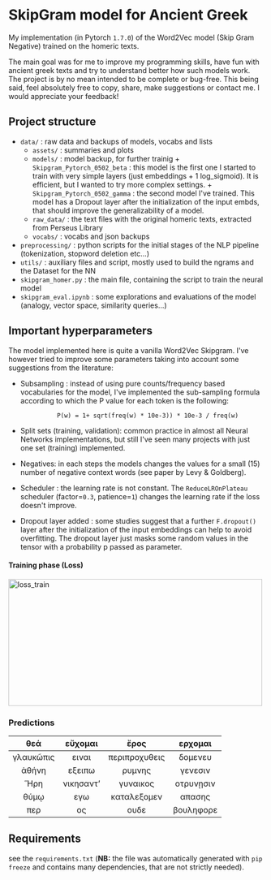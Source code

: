 # SkipGram model for Ancient Greek

My implementation (in Pytorch `1.7.0`) of the Word2Vec model (Skip Gram Negative) trained on the homeric texts.

The main goal was for me to improve my programming skills, have fun with ancient greek texts and try to understand better how such models work. The project is by no mean intended to be complete or bug-free. This being said, feel absolutely free to copy, share, make suggestions or contact me. I would appreciate your feedback!

## Project structure

- `data/` : raw data and backups of models, vocabs and lists
  - `assets/` : summaries and plots
  - `models/` : model backup, for further trainig
        + `Skipgram_Pytorch_0502_beta` : this model is the first one I started to train with very simple layers (just embeddings + 1 log_sigmoid). It is efficient, but I wanted to try more complex settings.
        + `Skipgram_Pytorch_0502_gamma` : the second model I've trained. This model has a Dropout layer after the initialization of the input embds, that should improve the generalizability of a model. 
  - `raw_data/` : the text files with the original homeric texts, extracted from Perseus Library
  - `vocabs/` : vocabs and json backups
- `preprocessing/` : python scripts for the initial stages of the NLP pipeline (tokenization, stopword deletion etc...)
- `utils/` : auxiliary files and script, mostly used to build the ngrams and the Dataset for the NN
- `skipgram_homer.py` : the main file, containing the script to train the neural model
- `skipgram_eval.ipynb` : some explorations and evaluations of the model (analogy, vector space, similarity queries...)

## Important hyperparameters

The model implemented here is quite a vanilla Word2Vec Skipgram. I've however tried to improve some parameters taking into account some suggestions from the literature:

- Subsampling : instead of using pure counts/frequency based vocabularies for the model, I've implemented the sub-sampling formula according to which the P value for each token is the following:

                P(w) = 1+ sqrt(freq(w) * 10e-3)) * 10e-3 / freq(w)

- Split sets (training, validation): common practice in almost all Neural Networks implementations, but still I've seen many projects with just one set (training) implemented.

- Negatives: in each steps the models changes the values for a small (15) number of negative context words (see paper by Levy & Goldberg).

- Scheduler : the learning rate is not constant. The `ReduceLROnPlateau` scheduler (factor=`0.3`, patience=`1`) changes the learning rate if the loss doesn't improve.

- Dropout layer added : some studies suggest that a further `F.dropout()` layer after the initialization of the input embeddings can help to avoid overfitting. The dropout layer
just masks some random values in the tensor with a probability p passed as parameter. 

#### Training phase (Loss)

<img src="./data/assets/losses_train_RMSop_optimizer.png" alt="loss_train" style="width: 500px; height:250px" >

### Predictions

|    θεά    |  εὔχομαι  |     ἔρος      |  ερχομαι  |
| :-------: | :-------: | :-----------: | :-------: |
| γλαυκῶπις |   ειναι   | περιπροχυθεις |  δομενευ  |
|   ἀθήνη   |  εξειπω   |    ρυμνης     |  γενεσιν  |
|    Ἥρη    | νικησαντʼ |   γυναικος    | οτρυνῃσιν |
|   θύμῳ    |    εγω    |  καταλεξομεν  |  απασης   |
|    περ    |    ος     |     ουδε      | βουληφορε |

## Requirements

see the `requirements.txt` (**NB:** the file was automatically generated with `pip freeze` and contains many dependencies, that are not strictly needed).
